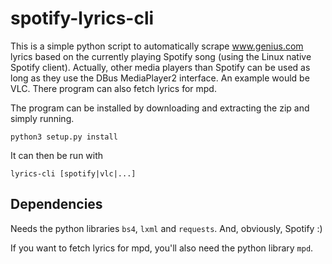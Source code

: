 # spotify-lyrics-cli

This is a simple python script to automatically scrape www.genius.com lyrics based on the currently playing Spotify song (using the Linux native Spotify client). Actually, other media players than Spotify can be used as long as they use the DBus MediaPlayer2 interface. An example would be VLC. There program can also fetch lyrics for mpd.

The program can be installed by downloading and extracting the zip and simply running.

```
python3 setup.py install
```

It can then be run with

```
lyrics-cli [spotify|vlc|...]
```

## Dependencies

Needs the python libraries `bs4`, `lxml` and `requests`. And, obviously, Spotify :)

If you want to fetch lyrics for mpd, you'll also need the python library `mpd`.
